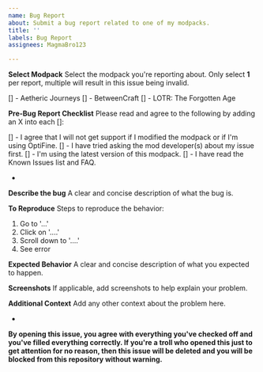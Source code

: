 ```yaml
---
name: Bug Report
about: Submit a bug report related to one of my modpacks.
title: ''
labels: Bug Report
assignees: MagmaBro123

---
```


**Select Modpack**
Select the modpack you're reporting about. Only select **1** per report, multiple will result in this issue being invalid.

[] - Aetheric Journeys
[] - BetweenCraft
[] - LOTR: The Forgotten Age

**Pre-Bug Report Checklist**
Please read and agree to the following by adding an X into each []:

[] - I agree that I will not get support if I modified the modpack or if I'm using OptiFine.
[] - I have tried asking the mod developer(s) about my issue first.
[] - I'm using the latest version of this modpack.
[] - I have read the Known Issues list and FAQ.

-

**Describe the bug**
A clear and concise description of what the bug is.

**To Reproduce**
Steps to reproduce the behavior:

1. Go to '...'
2. Click on '....'
3. Scroll down to '....'
4. See error

**Expected Behavior**
A clear and concise description of what you expected to happen.

**Screenshots**
If applicable, add screenshots to help explain your problem.

**Additional Context**
Add any other context about the problem here.

-

**By opening this issue, you agree with everything you've checked off and you've filled everything correctly. If you're a troll who opened this just to get attention for no reason, then this issue will be deleted and you will be blocked from this repository without warning.**
